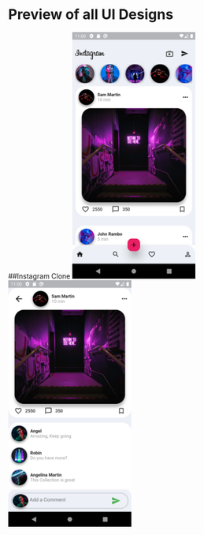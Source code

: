 ﻿# Preview of all UI Designs
 
 ##Instagram Clone
 <img src="flutter_insta/instagram/assets/images/png1.png" width="250"> <img src="flutter_insta/instagram/assets/images/png2.png" width="250">
